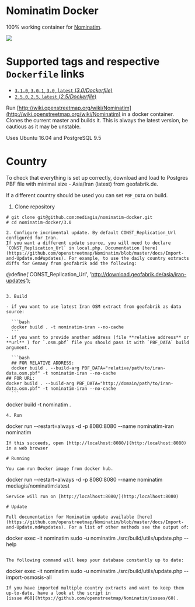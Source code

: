 # Nominatim Docker

100% working container for [Nominatim](https://github.com/openstreetmap/Nominatim).

[![](https://images.microbadger.com/badges/image/mediagis/nominatim.svg)](https://microbadger.com/images/mediagis/nominatim "Get your own image badge on microbadger.com")

# Supported tags and respective `Dockerfile` links #

- [`3.1.0`, `3.0.1`, `3.0`, `latest`  (*3.0/Dockerfile*)](https://github.com/mediagis/nominatim-docker/tree/master/3.0)
- [`2.5.0`, `2.5`, `latest`  (*2.5/Dockerfile*)](https://github.com/mediagis/nominatim-docker/tree/master/2.5)

Run [http://wiki.openstreetmap.org/wiki/Nominatim](http://wiki.openstreetmap.org/wiki/Nominatim) in a docker container. Clones the current master and builds it. This is always the latest version, be cautious as it may be unstable.

Uses Ubuntu 16.04 and PostgreSQL 9.5

# Country
To check that everything is set up correctly, download and load to Postgres PBF file with minimal size - Asia/Iran (latest) from geofabrik.de.

If a different country should be used you can set `PBF_DATA` on build.

1. Clone repository

  ```
  # git clone git@github.com:mediagis/nominatim-docker.git
  # cd nominatim-docker/3.0
  ```

 ```
2. Configure incrimental update. By default CONST_Replication_Url configured for Iran.
If you want a different update source, you will need to declare `CONST_Replication_Url` in local.php. Documentation [here] (https://github.com/openstreetmap/Nominatim/blob/master/docs/Import-and-Update.md#updates). For example, to use the daily country extracts diffs for Gemany from geofabrik add the following:
  ```
  @define('CONST_Replication_Url', 'http://download.geofabrik.de/asia/iran-updates');
  ```

3. Build

- if you want to use latest Iran OSM extract from geofabrik as data source:

    ```bash
    docker build . -t nominatim-iran --no-cache
    ```
- if you want to provide another address (file **relative address** or **url** ) for `.osm.pbf` file you should pass it with `PBF_DATA` build argument.

    ```bash
    ## FOR RELATIVE ADDRESS:
    docker build . --build-arg PBF_DATA="relative/path/to/iran-data.osm.pbf" -t nominatim-iran --no-cache
  ## FOR URL:
  docker build . --build-arg PBF_DATA="http://domain/path/to/iran-data.osm.pbf" -t nominatim-iran --no-cache
    ```

  ```
  docker build -t nominatim .
  ```
4. Run

  ```
  docker run --restart=always -d -p 8080:8080 --name nominatim-iran nominatim
  ```
  If this succeeds, open [http://localhost:8080/](http:/localhost:8080) in a web browser

# Running

You can run Docker image from docker hub.

```
docker run --restart=always -d -p 8080:8080 --name nominatim mediagis/nominatim:latest
```
Service will run on [http://localhost:8080/](http:/localhost:8080)

# Update

Full documentation for Nominatim update available [here](https://github.com/openstreetmap/Nominatim/blob/master/docs/Import-and-Update.md#updates). For a list of other methods see the output of:
  ```
  docker exec -it nominatim sudo -u nominatim ./src/build/utils/update.php --help
  ```

The following command will keep your database constantly up to date:
  ```
  docker exec -it nominatim sudo -u nominatim ./src/build/utils/update.php --import-osmosis-all
  ```
If you have imported multiple country extracts and want to keep them
up-to-date, have a look at the script in
[issue #60](https://github.com/openstreetmap/Nominatim/issues/60).
